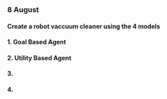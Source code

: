 ### 8 August

#### Create a robot vaccuum cleaner using the 4 models
#### 1. Goal Based Agent
#### 2. Utility Based Agent
#### 3. 
#### 4. 
